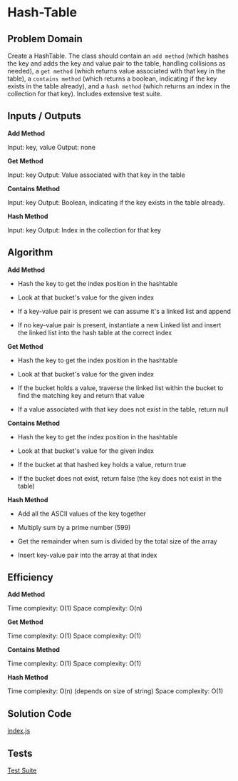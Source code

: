 # Hash-Table

## Problem Domain

Create a HashTable. The class should contain an `add method` (which hashes the key and adds the key and value pair to the table, handling collisions as needed), a `get method` (which returns value associated with that key in the table), a `contains method` (which returns a boolean, indicating if the key exists in the table already), and a `hash method` (which returns an index in the collection for that key). Includes extensive test suite.

## Inputs / Outputs

**Add Method**

Input: key, value
Output: none

**Get Method**

Input: key
Output: Value associated with that key in the table

**Contains Method**

Input: key
Output: Boolean, indicating if the key exists in the table already.

**Hash Method**

Input: key
Output: Index in the collection for that key

## Algorithm

**Add Method**

- Hash the key to get the index position in the hashtable

- Look at that bucket's value for the given index

- If a key-value pair is present we can assume it's a linked list and append

- If no key-value pair is present, instantiate a new Linked list and insert the linked list into the hash table at the correct index

**Get Method**

- Hash the key to get the index position in the hashtable

- Look at that bucket's value for the given index

- If the bucket holds a value, traverse the linked list within the bucket to find the matching key and return that value

- If a value associated with that key does not exist in the table, return null

**Contains Method**

- Hash the key to get the index position in the hashtable

- Look at that bucket's value for the given index

- If the bucket at that hashed key holds a value, return true

- If the bucket does not exist, return false (the key does not exist in the table)

**Hash Method**

- Add all the ASCII values of the key together

- Multiply sum by a prime number (599)

- Get the remainder when sum is divided by the total size of the array

- Insert key-value pair into the array at that index

## Efficiency

**Add Method**

Time complexity: O(1)
Space complexity: O(n)

**Get Method**

Time complexity: O(1)
Space complexity: O(1)

**Contains Method**

Time complexity: O(1)
Space complexity: O(1)

**Hash Method**

Time complexity: O(n) (depends on size of string)
Space complexity: O(1)

## Solution Code

[index.js](./index.js)

## Tests

[Test Suite](./__tests__/hash-table.test.js)
